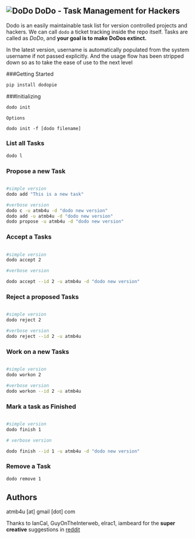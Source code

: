 ![DoDo](https://github.com/atmb4u/dodo/blob/master/logo.png?raw=true)
DoDo - Task Management for Hackers
----------------------------------

Dodo is an easily maintainable task list for version controlled projects and hackers. We can call `dodo`  a ticket tracking inside the repo itself.
Tasks are called as *DoDo*, and __your goal is to make DoDos extinct.__

In the latest version, username is automatically populated from the system username if not passed explicitly. And the usage flow has been stripped down so as to take the ease of use to the next level


###Getting Started

```python
pip install dodopie
```

###Initializing
```python
dodo init
```
    Options

    dodo init -f [dodo filename]

### List all Tasks
```python
dodo l
```

### Propose a new Task
```bash

#simple version
dodo add "This is a new task"

#verbose version
dodo c -u atmb4u -d "dodo new version"
dodo add -u atmb4u -d "dodo new version"
dodo propose -u atmb4u -d "dodo new version"
```

### Accept a Tasks
```bash

#simple version
dodo accept 2

#verbose version

dodo accept --id 2 -u atmb4u -d "dodo new version"
```

### Reject a proposed Tasks
```bash

#simple version
dodo reject 2

#verbose version
dodo reject --id 2 -u atmb4u
```

### Work on a new Tasks
```bash

#simple version
dodo workon 2

#verbose version
dodo workon --id 2 -u atmb4u
```

### Mark a task as Finished
```bash

#simple version
dodo finish 1

# verbose version

dodo finish --id 1 -u atmb4u -d "dodo new version"
```

### Remove a Task
```bash
dodo remove 1
```

## Authors
atmb4u [at] gmail [dot] com


Thanks to IanCal, GuyOnTheInterweb, elrac1, iambeard for the **super creative** suggestions in [reddit](http://www.reddit.com/r/coding/comments/2zgie7/dodo_task_management_for_developers/)
